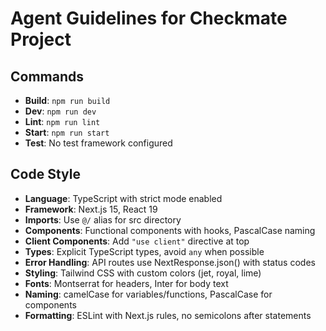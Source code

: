 # Agent Guidelines for Checkmate Project

## Commands
- **Build**: `npm run build`
- **Dev**: `npm run dev`
- **Lint**: `npm run lint`
- **Start**: `npm run start`
- **Test**: No test framework configured

## Code Style
- **Language**: TypeScript with strict mode enabled
- **Framework**: Next.js 15, React 19
- **Imports**: Use `@/` alias for src directory
- **Components**: Functional components with hooks, PascalCase naming
- **Client Components**: Add `"use client"` directive at top
- **Types**: Explicit TypeScript types, avoid `any` when possible
- **Error Handling**: API routes use NextResponse.json() with status codes
- **Styling**: Tailwind CSS with custom colors (jet, royal, lime)
- **Fonts**: Montserrat for headers, Inter for body text
- **Naming**: camelCase for variables/functions, PascalCase for components
- **Formatting**: ESLint with Next.js rules, no semicolons after statements